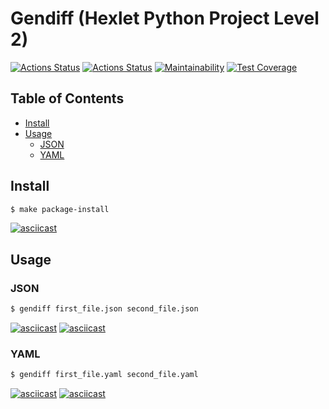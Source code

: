 # Gendiff (Hexlet Python Project Level 2)

[![Actions Status](https://github.com/neihaoo/python-project-lvl2/workflows/hexlet-check/badge.svg)](https://github.com/neihaoo/python-project-lvl2/actions)
[![Actions Status](https://github.com/neihaoo/python-project-lvl2/workflows/Python%20CI/badge.svg)](https://github.com/neihaoo/python-project-lvl2/actions)
[![Maintainability](https://api.codeclimate.com/v1/badges/2ffa639f6c265e8b3d62/maintainability)](https://codeclimate.com/github/neihaoo/python-project-lvl2/maintainability)
[![Test Coverage](https://api.codeclimate.com/v1/badges/2ffa639f6c265e8b3d62/test_coverage)](https://codeclimate.com/github/neihaoo/python-project-lvl2/test_coverage)

## Table of Contents

- [Install](#Install)
- [Usage](#Usage)
  - [JSON](#JSON)
  - [YAML](#YAML)

## Install

```sh
$ make package-install
```

[![asciicast](https://asciinema.org/a/9tQrRPZ4SQb8SxwvO52SOMGg4.svg)](https://asciinema.org/a/9tQrRPZ4SQb8SxwvO52SOMGg4)

## Usage

### JSON

```sh
$ gendiff first_file.json second_file.json
```

[![asciicast](https://asciinema.org/a/dsiDkKVqfohcQAL5QnNY9RzX0.svg)](https://asciinema.org/a/dsiDkKVqfohcQAL5QnNY9RzX0)
[![asciicast](https://asciinema.org/a/4UE3uDyVcVLGNZ6IHnzJ3K7bA.svg)](https://asciinema.org/a/4UE3uDyVcVLGNZ6IHnzJ3K7bA)

### YAML

```sh
$ gendiff first_file.yaml second_file.yaml
```

[![asciicast](https://asciinema.org/a/oI4d51XCk4P7ayh6dWZsKe6LR.svg)](https://asciinema.org/a/oI4d51XCk4P7ayh6dWZsKe6LR)
[![asciicast](https://asciinema.org/a/9rFcqs8AdE2PovjloanxXoofA.svg)](https://asciinema.org/a/9rFcqs8AdE2PovjloanxXoofA)
